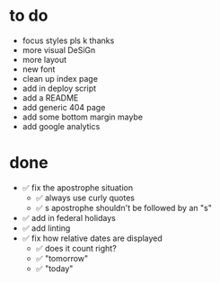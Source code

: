 # to do

- focus styles pls k thanks
- more visual DeSiGn
- more layout
- new font
- clean up index page
- add in deploy script
- add a README
- add generic 404 page
- add some bottom margin maybe
- add google analytics

# done

- ✅ fix the apostrophe situation
  - ✅ always use curly quotes
  - ✅ s apostrophe shouldn't be followed by an "s"
- ✅ add in federal holidays
- ✅ add linting
- ✅ fix how relative dates are displayed
  - ✅ does it count right?
  - ✅ "tomorrow"
  - ✅ "today"
